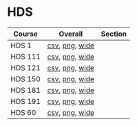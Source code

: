 # HDS

| Course | Overall | Section |
| ------ | ------- | ------- |
| HDS 1 | [csv](https://github.com/UCSD-Historical-Enrollment-Data/2024Fall/blob/main/overall/HDS%201.csv), [png](https://raw.githubusercontent.com/UCSD-Historical-Enrollment-Data/2024Fall/main/plot_overall/HDS%201.png), [wide](https://raw.githubusercontent.com/UCSD-Historical-Enrollment-Data/2024Fall/main/plot_overall_wide/HDS%201.png) |  |
| HDS 111 | [csv](https://github.com/UCSD-Historical-Enrollment-Data/2024Fall/blob/main/overall/HDS%20111.csv), [png](https://raw.githubusercontent.com/UCSD-Historical-Enrollment-Data/2024Fall/main/plot_overall/HDS%20111.png), [wide](https://raw.githubusercontent.com/UCSD-Historical-Enrollment-Data/2024Fall/main/plot_overall_wide/HDS%20111.png) |  |
| HDS 121 | [csv](https://github.com/UCSD-Historical-Enrollment-Data/2024Fall/blob/main/overall/HDS%20121.csv), [png](https://raw.githubusercontent.com/UCSD-Historical-Enrollment-Data/2024Fall/main/plot_overall/HDS%20121.png), [wide](https://raw.githubusercontent.com/UCSD-Historical-Enrollment-Data/2024Fall/main/plot_overall_wide/HDS%20121.png) |  |
| HDS 150 | [csv](https://github.com/UCSD-Historical-Enrollment-Data/2024Fall/blob/main/overall/HDS%20150.csv), [png](https://raw.githubusercontent.com/UCSD-Historical-Enrollment-Data/2024Fall/main/plot_overall/HDS%20150.png), [wide](https://raw.githubusercontent.com/UCSD-Historical-Enrollment-Data/2024Fall/main/plot_overall_wide/HDS%20150.png) |  |
| HDS 181 | [csv](https://github.com/UCSD-Historical-Enrollment-Data/2024Fall/blob/main/overall/HDS%20181.csv), [png](https://raw.githubusercontent.com/UCSD-Historical-Enrollment-Data/2024Fall/main/plot_overall/HDS%20181.png), [wide](https://raw.githubusercontent.com/UCSD-Historical-Enrollment-Data/2024Fall/main/plot_overall_wide/HDS%20181.png) |  |
| HDS 191 | [csv](https://github.com/UCSD-Historical-Enrollment-Data/2024Fall/blob/main/overall/HDS%20191.csv), [png](https://raw.githubusercontent.com/UCSD-Historical-Enrollment-Data/2024Fall/main/plot_overall/HDS%20191.png), [wide](https://raw.githubusercontent.com/UCSD-Historical-Enrollment-Data/2024Fall/main/plot_overall_wide/HDS%20191.png) |  |
| HDS 60 | [csv](https://github.com/UCSD-Historical-Enrollment-Data/2024Fall/blob/main/overall/HDS%2060.csv), [png](https://raw.githubusercontent.com/UCSD-Historical-Enrollment-Data/2024Fall/main/plot_overall/HDS%2060.png), [wide](https://raw.githubusercontent.com/UCSD-Historical-Enrollment-Data/2024Fall/main/plot_overall_wide/HDS%2060.png) |  |
